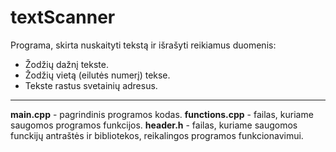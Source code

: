# textScanner

Programa, skirta nuskaityti tekstą ir išrašyti reikiamus duomenis:
- Žodžių dažnį tekste.
- Žodžių vietą (eilutės numerį) tekse.
- Tekste rastus svetainių adresus.

---

**main.cpp** - pagrindinis programos kodas.
**functions.cpp** - failas, kuriame saugomos programos funkcijos.
**header.h** - failas, kuriame saugomos funckijų antraštės ir bibliotekos, reikalingos programos funkcionavimui.
